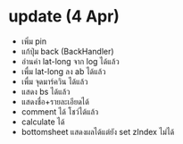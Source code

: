 # update (4 Apr)
- เพิ่ม pin
- แก้ปุ่ม back (BackHandler)
- อ่านค่า lat-long จาก log ได้แล้ว
- เพื่ม lat-long ลง ab ได้แล้ว
- เพื่ม จุดมาร์ควิน ได้แล้ว
- แสดง bs ได้แล้ว
- แสดงชื่อ+รายละเอียดได้
- comment ได้ โชว์ได้แล้ว
- calculate ได้
- bottomsheet แสดงผลได้แต่ยัง set zIndex ไม่ได้